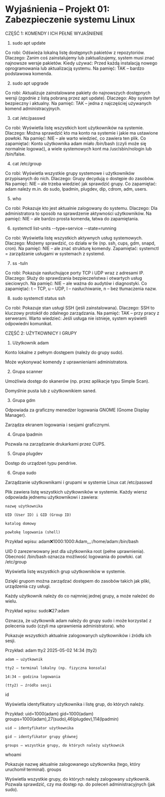 # Wyjaśnienia – Projekt 01: Zabezpieczenie systemu Linux

CZĘŚĆ 1: KOMENDY I ICH PEŁNE WYJAŚNIENIE

1. sudo apt update

Co robi: Odświeża lokalną listę dostępnych pakietów z repozytoriów. Dlaczego: Zanim coś zainstalujemy lub zaktualizujemy, system musi znać najnowsze wersje pakietów. Kiedy używać: Przed każdą instalacją nowego oprogramowania lub aktualizacją systemu. Na pamięć: TAK – bardzo podstawowa komenda.

2. sudo apt upgrade

Co robi: Aktualizuje zainstalowane pakiety do najnowszych dostępnych wersji (zgodnie z listą pobraną przez apt update). Dlaczego: Aby system był bezpieczny i aktualny. Na pamięć: TAK – jedna z najczęściej używanych komend administracyjnych.

3. cat /etc/passwd

Co robi: Wyświetla listę wszystkich kont użytkowników na systemie. Dlaczego: Można sprawdzić kto ma konto na systemie i jakie ma ustawione powłoki. Na pamięć: NIE – ale warto wiedzieć, co zawiera ten plik. Co zapamiętać: Konto użytkownika adam miało /bin/bash (czyli może się normalnie logować), a wiele systemowych kont ma /usr/sbin/nologin lub /bin/false.

4. cat /etc/group

Co robi: Wyświetla wszystkie grupy systemowe i użytkowników przypisanych do nich. Dlaczego: Grupy decydują o dostępie do zasobów. Na pamięć: NIE – ale trzeba wiedzieć jak sprawdzić grupy. Co zapamiętać: adam należy m.in. do sudo, lpadmin, plugdev, dip, cdrom, adm, users.

5. who

Co robi: Pokazuje kto jest aktualnie zalogowany do systemu. Dlaczego: Dla administratora to sposób na sprawdzenie aktywności użytkowników. Na pamięć: NIE – ale bardzo prosta komenda, łatwa do zapamiętania.

6. systemctl list-units --type=service --state=running

Co robi: Wyświetla listę wszystkich aktywnych usług systemowych. Dlaczego: Możemy sprawdzić, co działa w tle (np. ssh, cups, gdm, snapd, cron). Na pamięć: NIE – ale znać strukturę komendy. Zapamiętać: systemctl = zarządzanie usługami w systemach z systemd.

7. ss -tuln

Co robi: Pokazuje nasłuchujące porty TCP i UDP wraz z adresami IP. Dlaczego: Służy do sprawdzania bezpieczeństwa i otwartych usług sieciowych. Na pamięć: NIE – ale ważna do audytów i diagnostyki. Co zapamiętać: t – TCP, u – UDP, l – nasłuchiwanie, n – bez tłumaczenia nazw.

8. sudo systemctl status ssh

Co robi: Pokazuje stan usługi SSH (jeśli zainstalowana). Dlaczego: SSH to kluczowy protokół do zdalnego zarządzania. Na pamięć: TAK – przy pracy z serwerami. Warto wiedzieć: Jeśli usługa nie istnieje, system wyświetli odpowiedni komunikat.




CZĘŚĆ 2: UŻYTKOWNICY I GRUPY

1. Użytkownik adam

Konto lokalne z pełnym dostępem (należy do grupy sudo).

Może wykonywać komendy z uprawnieniami administratora.


2. Grupa scanner

Umożliwia dostęp do skanerów (np. przez aplikacje typu Simple Scan).

Domyślnie pusta lub z użytkownikiem saned.


3. Grupa gdm

Odpowiada za graficzny menedżer logowania GNOME (Gnome Display Manager).

Zarządza ekranem logowania i sesjami graficznymi.


4. Grupa lpadmin

Pozwala na zarządzanie drukarkami przez CUPS.


5. Grupa plugdev

Dostęp do urządzeń typu pendrive.


6. Grupa sudo


Zarządzanie użytkownikami i grupami w systemie Linux
cat /etc/passwd

Plik zawiera listę wszystkich użytkowników w systemie. Każdy wiersz odpowiada jednemu użytkownikowi i zawiera:

    nazwę użytkownika

    UID (User ID) i GID (Group ID)

    katalog domowy

    powłokę logowania (shell)

Przykład wpisu:
adam:x:1000:1000:Adam,,,:/home/adam:/bin/bash

UID 0 zarezerwowany jest dla użytkownika root (pełne uprawnienia).
Obecność /bin/bash oznacza możliwość logowania do powłoki.
cat /etc/group

Wyświetla listę wszystkich grup użytkowników w systemie.

Dzięki grupom można zarządzać dostępem do zasobów takich jak pliki, urządzenia czy usługi.

Każdy użytkownik należy do co najmniej jednej grupy, a może należeć do wielu.

Przykład wpisu:
sudo:x:27:adam

Oznacza, że użytkownik adam należy do grupy sudo i może korzystać z polecenia sudo (czyli ma uprawnienia administratora).
who

Pokazuje wszystkich aktualnie zalogowanych użytkowników i źródła ich sesji.

Przykład:
adam tty2 2025-05-02 14:34 (tty2)

    adam – użytkownik

    tty2 – terminal lokalny (np. fizyczna konsola)

    14:34 – godzina logowania

    (tty2) – źródło sesji

id

Wyświetla identyfikatory użytkownika i listę grup, do których należy.

Przykład:
uid=1000(adam) gid=1000(adam) groups=1000(adam),27(sudo),46(plugdev),114(lpadmin)

    uid – identyfikator użytkownika

    gid – identyfikator grupy głównej

    groups – wszystkie grupy, do których należy użytkownik

whoami

Pokazuje nazwę aktualnie zalogowanego użytkownika (tego, który uruchomił terminal).
groups

Wyświetla wszystkie grupy, do których należy zalogowany użytkownik.
Pozwala sprawdzić, czy ma dostęp np. do poleceń administracyjnych (jak sudo).














